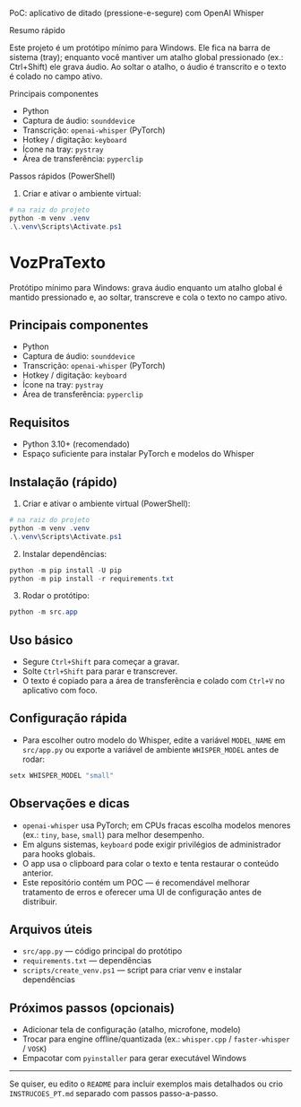 PoC: aplicativo de ditado (pressione-e-segure) com OpenAI Whisper

Resumo rápido

Este projeto é um protótipo mínimo para Windows. Ele fica na barra de sistema (tray); enquanto você mantiver um atalho global pressionado (ex.: Ctrl+Shift) ele grava áudio. Ao soltar o atalho, o áudio é transcrito e o texto é colado no campo ativo.

Principais componentes

- Python
- Captura de áudio: `sounddevice`
- Transcrição: `openai-whisper` (PyTorch)
- Hotkey / digitação: `keyboard`
- Ícone na tray: `pystray`
- Área de transferência: `pyperclip`

Passos rápidos (PowerShell)

1) Criar e ativar o ambiente virtual:

```powershell
# na raiz do projeto
python -m venv .venv
.\.venv\Scripts\Activate.ps1
```

# VozPraTexto 

Protótipo mínimo para Windows: grava áudio enquanto um atalho global é mantido pressionado e, ao soltar, transcreve e cola o texto no campo ativo.

## Principais componentes

- Python
- Captura de áudio: `sounddevice`
- Transcrição: `openai-whisper` (PyTorch)
- Hotkey / digitação: `keyboard`
- Ícone na tray: `pystray`
- Área de transferência: `pyperclip`

## Requisitos

- Python 3.10+ (recomendado)
- Espaço suficiente para instalar PyTorch e modelos do Whisper

## Instalação (rápido)

1. Criar e ativar o ambiente virtual (PowerShell):

```powershell
# na raiz do projeto
python -m venv .venv
.\.venv\Scripts\Activate.ps1
```

2. Instalar dependências:

```powershell
python -m pip install -U pip
python -m pip install -r requirements.txt
```

3. Rodar o protótipo:

```powershell
python -m src.app
```

## Uso básico

- Segure `Ctrl+Shift` para começar a gravar.
- Solte `Ctrl+Shift` para parar e transcrever.
- O texto é copiado para a área de transferência e colado com `Ctrl+V` no aplicativo com foco.

## Configuração rápida

- Para escolher outro modelo do Whisper, edite a variável `MODEL_NAME` em `src/app.py` ou exporte a variável de ambiente `WHISPER_MODEL` antes de rodar:

```powershell
setx WHISPER_MODEL "small"
```

## Observações e dicas

- `openai-whisper` usa PyTorch; em CPUs fracas escolha modelos menores (ex.: `tiny`, `base`, `small`) para melhor desempenho.
- Em alguns sistemas, `keyboard` pode exigir privilégios de administrador para hooks globais.
- O app usa o clipboard para colar o texto e tenta restaurar o conteúdo anterior.
- Este repositório contém um POC — é recomendável melhorar tratamento de erros e oferecer uma UI de configuração antes de distribuir.

## Arquivos úteis

- `src/app.py` — código principal do protótipo
- `requirements.txt` — dependências
- `scripts/create_venv.ps1` — script para criar venv e instalar dependências

## Próximos passos (opcionais)

- Adicionar tela de configuração (atalho, microfone, modelo)
- Trocar para engine offline/quantizada (ex.: `whisper.cpp` / `faster-whisper` / `VOSK`)
- Empacotar com `pyinstaller` para gerar executável Windows

---

Se quiser, eu edito o `README` para incluir exemplos mais detalhados ou crio `INSTRUCOES_PT.md` separado com passos passo-a-passo.

